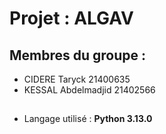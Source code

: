 # Projet : ALGAV

## Membres du groupe : 
- CIDERE Taryck 21400635
- KESSAL Abdelmadjid 21402566

## 
- Langage utilisé : **Python 3.13.0**
